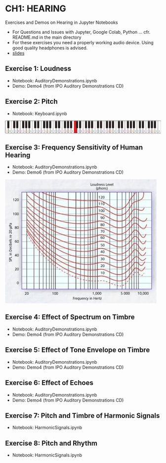 # CH1: HEARING
Exercises and Demos on Hearing in Jupyter Notebooks

- For Questions and Issues with Jupyter, Google Colab, Python ... cfr. README.md in the main directory
- For these exercises you need a properly working audio device.  Using good quality headphones is advised.
- [slides](homes.esat.kuleuven.be/~spchlab/H02A6/slides/ch1/index.html)

## Exercise 1: Loudness

- Notebook: AuditoryDemonstrations.ipynb
- Demo: Demo4 (from IPO Auditory Demonstrations CD)


## Exercise 2: Pitch

- Notebook: Keyboard.ipynb

![Piano Keyboard](88_key_piano.png)

## Exercise 3: Frequency Sensitivity of Human Hearing

- Notebook: AuditoryDemonstrations.ipynb
- Demo: Demo6 (from IPO Auditory Demonstrations CD)  

<img src="Fletcher_Munson.jpg" alt="Equal Loudness Curves" style="height: 400px"></img>

## Exercise 4: Effect of Spectrum on Timbre

- Notebook: AuditoryDemonstrations.ipynb
- Demo: Demo4 (from IPO Auditory Demonstrations CD)

## Exercise 5: Effect of Tone Envelope on Timbre

- Notebook: AuditoryDemonstrations.ipynb
- Demo: Demo4 (from IPO Auditory Demonstrations CD)

## Exercise 6: Effect of Echoes

- Notebook: AuditoryDemonstrations.ipynb
- Demo: Demo4 (from IPO Auditory Demonstrations CD)

## Exercise 7: Pitch and Timbre of Harmonic Signals

- Notebook: HarmonicSignals.ipynb

## Exercise 8: Pitch and Rhythm

- Notebook: HarmonicSignals.ipynb
